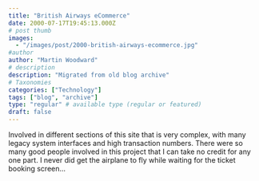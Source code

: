 ```yaml
---
title: "British Airways eCommerce"
date: 2000-07-17T19:45:13.000Z
# post thumb
images:
  - "/images/post/2000-british-airways-ecommerce.jpg"
#author
author: "Martin Woodward"
# description
description: "Migrated from old blog archive"
# Taxonomies
categories: ["Technology"]
tags: ["blog", "archive"]
type: "regular" # available type (regular or featured)
draft: false
---
```


Involved in different sections of this site that is very complex, with many legacy system interfaces and high transaction numbers. There were so many good people involved in this project that I can take no credit for any one part. I never did get the airplane to fly while waiting for the ticket booking screen...